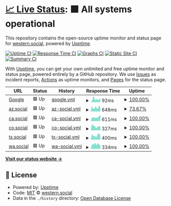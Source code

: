 # [📈 Live Status](https://western-social.github.io/monitoring): <!--live status--> **🟩 All systems operational**

This repository contains the open-source uptime monitor and status page for [western.social](https://western.social), powered by [Upptime](https://github.com/upptime/upptime).

[![Uptime CI](https://github.com/western-social/monitoring/workflows/Uptime%20CI/badge.svg)](https://github.com/western-social/monitoring/actions?query=workflow%3A%22Uptime+CI%22)
[![Response Time CI](https://github.com/western-social/monitoring/workflows/Response%20Time%20CI/badge.svg)](https://github.com/western-social/monitoring/actions?query=workflow%3A%22Response+Time+CI%22)
[![Graphs CI](https://github.com/western-social/monitoring/workflows/Graphs%20CI/badge.svg)](https://github.com/western-social/monitoring/actions?query=workflow%3A%22Graphs+CI%22)
[![Static Site CI](https://github.com/western-social/monitoring/workflows/Static%20Site%20CI/badge.svg)](https://github.com/western-social/monitoring/actions?query=workflow%3A%22Static+Site+CI%22)
[![Summary CI](https://github.com/western-social/monitoring/workflows/Summary%20CI/badge.svg)](https://github.com/western-social/monitoring/actions?query=workflow%3A%22Summary+CI%22)

With [Upptime](https://upptime.js.org), you can get your own unlimited and free uptime monitor and status page, powered entirely by a GitHub repository. We use [Issues](https://github.com/western-social/monitoring/issues) as incident reports, [Actions](https://github.com/western-social/monitoring/actions) as uptime monitors, and [Pages](https://western-social.github.io/monitoring) for the status page.

<!--start: status pages-->
<!-- This summary is generated by Upptime (https://github.com/upptime/upptime) -->
<!-- Do not edit this manually, your changes will be overwritten -->
<!-- prettier-ignore -->
| URL | Status | History | Response Time | Uptime |
| --- | ------ | ------- | ------------- | ------ |
| <img alt="" src="https://icons.duckduckgo.com/ip3/www.google.com.ico" height="13"> [Google](https://www.google.com) | 🟩 Up | [google.yml](https://github.com/western-social/monitoring/commits/HEAD/history/google.yml) | <details><summary><img alt="Response time graph" src="./graphs/google/response-time-week.png" height="20"> 92ms</summary><br><a href="https://western-social.github.io/monitoring/history/google"><img alt="Response time 104" src="https://img.shields.io/endpoint?url=https%3A%2F%2Fraw.githubusercontent.com%2Fwestern-social%2Fmonitoring%2FHEAD%2Fapi%2Fgoogle%2Fresponse-time.json"></a><br><a href="https://western-social.github.io/monitoring/history/google"><img alt="24-hour response time 91" src="https://img.shields.io/endpoint?url=https%3A%2F%2Fraw.githubusercontent.com%2Fwestern-social%2Fmonitoring%2FHEAD%2Fapi%2Fgoogle%2Fresponse-time-day.json"></a><br><a href="https://western-social.github.io/monitoring/history/google"><img alt="7-day response time 92" src="https://img.shields.io/endpoint?url=https%3A%2F%2Fraw.githubusercontent.com%2Fwestern-social%2Fmonitoring%2FHEAD%2Fapi%2Fgoogle%2Fresponse-time-week.json"></a><br><a href="https://western-social.github.io/monitoring/history/google"><img alt="30-day response time 104" src="https://img.shields.io/endpoint?url=https%3A%2F%2Fraw.githubusercontent.com%2Fwestern-social%2Fmonitoring%2FHEAD%2Fapi%2Fgoogle%2Fresponse-time-month.json"></a><br><a href="https://western-social.github.io/monitoring/history/google"><img alt="1-year response time 104" src="https://img.shields.io/endpoint?url=https%3A%2F%2Fraw.githubusercontent.com%2Fwestern-social%2Fmonitoring%2FHEAD%2Fapi%2Fgoogle%2Fresponse-time-year.json"></a></details> | <details><summary><a href="https://western-social.github.io/monitoring/history/google">100.00%</a></summary><a href="https://western-social.github.io/monitoring/history/google"><img alt="All-time uptime 99.53%" src="https://img.shields.io/endpoint?url=https%3A%2F%2Fraw.githubusercontent.com%2Fwestern-social%2Fmonitoring%2FHEAD%2Fapi%2Fgoogle%2Fuptime.json"></a><br><a href="https://western-social.github.io/monitoring/history/google"><img alt="24-hour uptime 100.00%" src="https://img.shields.io/endpoint?url=https%3A%2F%2Fraw.githubusercontent.com%2Fwestern-social%2Fmonitoring%2FHEAD%2Fapi%2Fgoogle%2Fuptime-day.json"></a><br><a href="https://western-social.github.io/monitoring/history/google"><img alt="7-day uptime 100.00%" src="https://img.shields.io/endpoint?url=https%3A%2F%2Fraw.githubusercontent.com%2Fwestern-social%2Fmonitoring%2FHEAD%2Fapi%2Fgoogle%2Fuptime-week.json"></a><br><a href="https://western-social.github.io/monitoring/history/google"><img alt="30-day uptime 86.62%" src="https://img.shields.io/endpoint?url=https%3A%2F%2Fraw.githubusercontent.com%2Fwestern-social%2Fmonitoring%2FHEAD%2Fapi%2Fgoogle%2Fuptime-month.json"></a><br><a href="https://western-social.github.io/monitoring/history/google"><img alt="1-year uptime 98.89%" src="https://img.shields.io/endpoint?url=https%3A%2F%2Fraw.githubusercontent.com%2Fwestern-social%2Fmonitoring%2FHEAD%2Fapi%2Fgoogle%2Fuptime-year.json"></a></details>
| <img alt="" src="https://icons.duckduckgo.com/ip3/az.social.ico" height="13"> [az.social](https://az.social) | 🟩 Up | [az-social.yml](https://github.com/western-social/monitoring/commits/HEAD/history/az-social.yml) | <details><summary><img alt="Response time graph" src="./graphs/az-social/response-time-week.png" height="20"> 648ms</summary><br><a href="https://western-social.github.io/monitoring/history/az-social"><img alt="Response time 662" src="https://img.shields.io/endpoint?url=https%3A%2F%2Fraw.githubusercontent.com%2Fwestern-social%2Fmonitoring%2FHEAD%2Fapi%2Faz-social%2Fresponse-time.json"></a><br><a href="https://western-social.github.io/monitoring/history/az-social"><img alt="24-hour response time 381" src="https://img.shields.io/endpoint?url=https%3A%2F%2Fraw.githubusercontent.com%2Fwestern-social%2Fmonitoring%2FHEAD%2Fapi%2Faz-social%2Fresponse-time-day.json"></a><br><a href="https://western-social.github.io/monitoring/history/az-social"><img alt="7-day response time 648" src="https://img.shields.io/endpoint?url=https%3A%2F%2Fraw.githubusercontent.com%2Fwestern-social%2Fmonitoring%2FHEAD%2Fapi%2Faz-social%2Fresponse-time-week.json"></a><br><a href="https://western-social.github.io/monitoring/history/az-social"><img alt="30-day response time 662" src="https://img.shields.io/endpoint?url=https%3A%2F%2Fraw.githubusercontent.com%2Fwestern-social%2Fmonitoring%2FHEAD%2Fapi%2Faz-social%2Fresponse-time-month.json"></a><br><a href="https://western-social.github.io/monitoring/history/az-social"><img alt="1-year response time 662" src="https://img.shields.io/endpoint?url=https%3A%2F%2Fraw.githubusercontent.com%2Fwestern-social%2Fmonitoring%2FHEAD%2Fapi%2Faz-social%2Fresponse-time-year.json"></a></details> | <details><summary><a href="https://western-social.github.io/monitoring/history/az-social">73.67%</a></summary><a href="https://western-social.github.io/monitoring/history/az-social"><img alt="All-time uptime 92.29%" src="https://img.shields.io/endpoint?url=https%3A%2F%2Fraw.githubusercontent.com%2Fwestern-social%2Fmonitoring%2FHEAD%2Fapi%2Faz-social%2Fuptime.json"></a><br><a href="https://western-social.github.io/monitoring/history/az-social"><img alt="24-hour uptime 100.00%" src="https://img.shields.io/endpoint?url=https%3A%2F%2Fraw.githubusercontent.com%2Fwestern-social%2Fmonitoring%2FHEAD%2Fapi%2Faz-social%2Fuptime-day.json"></a><br><a href="https://western-social.github.io/monitoring/history/az-social"><img alt="7-day uptime 73.67%" src="https://img.shields.io/endpoint?url=https%3A%2F%2Fraw.githubusercontent.com%2Fwestern-social%2Fmonitoring%2FHEAD%2Fapi%2Faz-social%2Fuptime-week.json"></a><br><a href="https://western-social.github.io/monitoring/history/az-social"><img alt="30-day uptime 92.29%" src="https://img.shields.io/endpoint?url=https%3A%2F%2Fraw.githubusercontent.com%2Fwestern-social%2Fmonitoring%2FHEAD%2Fapi%2Faz-social%2Fuptime-month.json"></a><br><a href="https://western-social.github.io/monitoring/history/az-social"><img alt="1-year uptime 92.29%" src="https://img.shields.io/endpoint?url=https%3A%2F%2Fraw.githubusercontent.com%2Fwestern-social%2Fmonitoring%2FHEAD%2Fapi%2Faz-social%2Fuptime-year.json"></a></details>
| <img alt="" src="https://icons.duckduckgo.com/ip3/ca.social.ico" height="13"> [ca.social](https://ca.social) | 🟩 Up | [ca-social.yml](https://github.com/western-social/monitoring/commits/HEAD/history/ca-social.yml) | <details><summary><img alt="Response time graph" src="./graphs/ca-social/response-time-week.png" height="20"> 611ms</summary><br><a href="https://western-social.github.io/monitoring/history/ca-social"><img alt="Response time 494" src="https://img.shields.io/endpoint?url=https%3A%2F%2Fraw.githubusercontent.com%2Fwestern-social%2Fmonitoring%2FHEAD%2Fapi%2Fca-social%2Fresponse-time.json"></a><br><a href="https://western-social.github.io/monitoring/history/ca-social"><img alt="24-hour response time 834" src="https://img.shields.io/endpoint?url=https%3A%2F%2Fraw.githubusercontent.com%2Fwestern-social%2Fmonitoring%2FHEAD%2Fapi%2Fca-social%2Fresponse-time-day.json"></a><br><a href="https://western-social.github.io/monitoring/history/ca-social"><img alt="7-day response time 611" src="https://img.shields.io/endpoint?url=https%3A%2F%2Fraw.githubusercontent.com%2Fwestern-social%2Fmonitoring%2FHEAD%2Fapi%2Fca-social%2Fresponse-time-week.json"></a><br><a href="https://western-social.github.io/monitoring/history/ca-social"><img alt="30-day response time 494" src="https://img.shields.io/endpoint?url=https%3A%2F%2Fraw.githubusercontent.com%2Fwestern-social%2Fmonitoring%2FHEAD%2Fapi%2Fca-social%2Fresponse-time-month.json"></a><br><a href="https://western-social.github.io/monitoring/history/ca-social"><img alt="1-year response time 494" src="https://img.shields.io/endpoint?url=https%3A%2F%2Fraw.githubusercontent.com%2Fwestern-social%2Fmonitoring%2FHEAD%2Fapi%2Fca-social%2Fresponse-time-year.json"></a></details> | <details><summary><a href="https://western-social.github.io/monitoring/history/ca-social">100.00%</a></summary><a href="https://western-social.github.io/monitoring/history/ca-social"><img alt="All-time uptime 80.48%" src="https://img.shields.io/endpoint?url=https%3A%2F%2Fraw.githubusercontent.com%2Fwestern-social%2Fmonitoring%2FHEAD%2Fapi%2Fca-social%2Fuptime.json"></a><br><a href="https://western-social.github.io/monitoring/history/ca-social"><img alt="24-hour uptime 100.00%" src="https://img.shields.io/endpoint?url=https%3A%2F%2Fraw.githubusercontent.com%2Fwestern-social%2Fmonitoring%2FHEAD%2Fapi%2Fca-social%2Fuptime-day.json"></a><br><a href="https://western-social.github.io/monitoring/history/ca-social"><img alt="7-day uptime 100.00%" src="https://img.shields.io/endpoint?url=https%3A%2F%2Fraw.githubusercontent.com%2Fwestern-social%2Fmonitoring%2FHEAD%2Fapi%2Fca-social%2Fuptime-week.json"></a><br><a href="https://western-social.github.io/monitoring/history/ca-social"><img alt="30-day uptime 80.48%" src="https://img.shields.io/endpoint?url=https%3A%2F%2Fraw.githubusercontent.com%2Fwestern-social%2Fmonitoring%2FHEAD%2Fapi%2Fca-social%2Fuptime-month.json"></a><br><a href="https://western-social.github.io/monitoring/history/ca-social"><img alt="1-year uptime 80.48%" src="https://img.shields.io/endpoint?url=https%3A%2F%2Fraw.githubusercontent.com%2Fwestern-social%2Fmonitoring%2FHEAD%2Fapi%2Fca-social%2Fuptime-year.json"></a></details>
| <img alt="" src="https://icons.duckduckgo.com/ip3/co.social.ico" height="13"> [co.social](https://co.social) | 🟩 Up | [co-social.yml](https://github.com/western-social/monitoring/commits/HEAD/history/co-social.yml) | <details><summary><img alt="Response time graph" src="./graphs/co-social/response-time-week.png" height="20"> 327ms</summary><br><a href="https://western-social.github.io/monitoring/history/co-social"><img alt="Response time 417" src="https://img.shields.io/endpoint?url=https%3A%2F%2Fraw.githubusercontent.com%2Fwestern-social%2Fmonitoring%2FHEAD%2Fapi%2Fco-social%2Fresponse-time.json"></a><br><a href="https://western-social.github.io/monitoring/history/co-social"><img alt="24-hour response time 182" src="https://img.shields.io/endpoint?url=https%3A%2F%2Fraw.githubusercontent.com%2Fwestern-social%2Fmonitoring%2FHEAD%2Fapi%2Fco-social%2Fresponse-time-day.json"></a><br><a href="https://western-social.github.io/monitoring/history/co-social"><img alt="7-day response time 327" src="https://img.shields.io/endpoint?url=https%3A%2F%2Fraw.githubusercontent.com%2Fwestern-social%2Fmonitoring%2FHEAD%2Fapi%2Fco-social%2Fresponse-time-week.json"></a><br><a href="https://western-social.github.io/monitoring/history/co-social"><img alt="30-day response time 417" src="https://img.shields.io/endpoint?url=https%3A%2F%2Fraw.githubusercontent.com%2Fwestern-social%2Fmonitoring%2FHEAD%2Fapi%2Fco-social%2Fresponse-time-month.json"></a><br><a href="https://western-social.github.io/monitoring/history/co-social"><img alt="1-year response time 417" src="https://img.shields.io/endpoint?url=https%3A%2F%2Fraw.githubusercontent.com%2Fwestern-social%2Fmonitoring%2FHEAD%2Fapi%2Fco-social%2Fresponse-time-year.json"></a></details> | <details><summary><a href="https://western-social.github.io/monitoring/history/co-social">100.00%</a></summary><a href="https://western-social.github.io/monitoring/history/co-social"><img alt="All-time uptime 100.00%" src="https://img.shields.io/endpoint?url=https%3A%2F%2Fraw.githubusercontent.com%2Fwestern-social%2Fmonitoring%2FHEAD%2Fapi%2Fco-social%2Fuptime.json"></a><br><a href="https://western-social.github.io/monitoring/history/co-social"><img alt="24-hour uptime 100.00%" src="https://img.shields.io/endpoint?url=https%3A%2F%2Fraw.githubusercontent.com%2Fwestern-social%2Fmonitoring%2FHEAD%2Fapi%2Fco-social%2Fuptime-day.json"></a><br><a href="https://western-social.github.io/monitoring/history/co-social"><img alt="7-day uptime 100.00%" src="https://img.shields.io/endpoint?url=https%3A%2F%2Fraw.githubusercontent.com%2Fwestern-social%2Fmonitoring%2FHEAD%2Fapi%2Fco-social%2Fuptime-week.json"></a><br><a href="https://western-social.github.io/monitoring/history/co-social"><img alt="30-day uptime 100.00%" src="https://img.shields.io/endpoint?url=https%3A%2F%2Fraw.githubusercontent.com%2Fwestern-social%2Fmonitoring%2FHEAD%2Fapi%2Fco-social%2Fuptime-month.json"></a><br><a href="https://western-social.github.io/monitoring/history/co-social"><img alt="1-year uptime 100.00%" src="https://img.shields.io/endpoint?url=https%3A%2F%2Fraw.githubusercontent.com%2Fwestern-social%2Fmonitoring%2FHEAD%2Fapi%2Fco-social%2Fuptime-year.json"></a></details>
| <img alt="" src="https://icons.duckduckgo.com/ip3/tx.social.ico" height="13"> [tx.social](https://tx.social) | 🟩 Up | [tx-social.yml](https://github.com/western-social/monitoring/commits/HEAD/history/tx-social.yml) | <details><summary><img alt="Response time graph" src="./graphs/tx-social/response-time-week.png" height="20"> 400ms</summary><br><a href="https://western-social.github.io/monitoring/history/tx-social"><img alt="Response time 466" src="https://img.shields.io/endpoint?url=https%3A%2F%2Fraw.githubusercontent.com%2Fwestern-social%2Fmonitoring%2FHEAD%2Fapi%2Ftx-social%2Fresponse-time.json"></a><br><a href="https://western-social.github.io/monitoring/history/tx-social"><img alt="24-hour response time 217" src="https://img.shields.io/endpoint?url=https%3A%2F%2Fraw.githubusercontent.com%2Fwestern-social%2Fmonitoring%2FHEAD%2Fapi%2Ftx-social%2Fresponse-time-day.json"></a><br><a href="https://western-social.github.io/monitoring/history/tx-social"><img alt="7-day response time 400" src="https://img.shields.io/endpoint?url=https%3A%2F%2Fraw.githubusercontent.com%2Fwestern-social%2Fmonitoring%2FHEAD%2Fapi%2Ftx-social%2Fresponse-time-week.json"></a><br><a href="https://western-social.github.io/monitoring/history/tx-social"><img alt="30-day response time 466" src="https://img.shields.io/endpoint?url=https%3A%2F%2Fraw.githubusercontent.com%2Fwestern-social%2Fmonitoring%2FHEAD%2Fapi%2Ftx-social%2Fresponse-time-month.json"></a><br><a href="https://western-social.github.io/monitoring/history/tx-social"><img alt="1-year response time 466" src="https://img.shields.io/endpoint?url=https%3A%2F%2Fraw.githubusercontent.com%2Fwestern-social%2Fmonitoring%2FHEAD%2Fapi%2Ftx-social%2Fresponse-time-year.json"></a></details> | <details><summary><a href="https://western-social.github.io/monitoring/history/tx-social">100.00%</a></summary><a href="https://western-social.github.io/monitoring/history/tx-social"><img alt="All-time uptime 80.48%" src="https://img.shields.io/endpoint?url=https%3A%2F%2Fraw.githubusercontent.com%2Fwestern-social%2Fmonitoring%2FHEAD%2Fapi%2Ftx-social%2Fuptime.json"></a><br><a href="https://western-social.github.io/monitoring/history/tx-social"><img alt="24-hour uptime 100.00%" src="https://img.shields.io/endpoint?url=https%3A%2F%2Fraw.githubusercontent.com%2Fwestern-social%2Fmonitoring%2FHEAD%2Fapi%2Ftx-social%2Fuptime-day.json"></a><br><a href="https://western-social.github.io/monitoring/history/tx-social"><img alt="7-day uptime 100.00%" src="https://img.shields.io/endpoint?url=https%3A%2F%2Fraw.githubusercontent.com%2Fwestern-social%2Fmonitoring%2FHEAD%2Fapi%2Ftx-social%2Fuptime-week.json"></a><br><a href="https://western-social.github.io/monitoring/history/tx-social"><img alt="30-day uptime 80.48%" src="https://img.shields.io/endpoint?url=https%3A%2F%2Fraw.githubusercontent.com%2Fwestern-social%2Fmonitoring%2FHEAD%2Fapi%2Ftx-social%2Fuptime-month.json"></a><br><a href="https://western-social.github.io/monitoring/history/tx-social"><img alt="1-year uptime 80.48%" src="https://img.shields.io/endpoint?url=https%3A%2F%2Fraw.githubusercontent.com%2Fwestern-social%2Fmonitoring%2FHEAD%2Fapi%2Ftx-social%2Fuptime-year.json"></a></details>
| <img alt="" src="https://icons.duckduckgo.com/ip3/wa.social.ico" height="13"> [wa.social](https://wa.social) | 🟩 Up | [wa-social.yml](https://github.com/western-social/monitoring/commits/HEAD/history/wa-social.yml) | <details><summary><img alt="Response time graph" src="./graphs/wa-social/response-time-week.png" height="20"> 334ms</summary><br><a href="https://western-social.github.io/monitoring/history/wa-social"><img alt="Response time 405" src="https://img.shields.io/endpoint?url=https%3A%2F%2Fraw.githubusercontent.com%2Fwestern-social%2Fmonitoring%2FHEAD%2Fapi%2Fwa-social%2Fresponse-time.json"></a><br><a href="https://western-social.github.io/monitoring/history/wa-social"><img alt="24-hour response time 194" src="https://img.shields.io/endpoint?url=https%3A%2F%2Fraw.githubusercontent.com%2Fwestern-social%2Fmonitoring%2FHEAD%2Fapi%2Fwa-social%2Fresponse-time-day.json"></a><br><a href="https://western-social.github.io/monitoring/history/wa-social"><img alt="7-day response time 334" src="https://img.shields.io/endpoint?url=https%3A%2F%2Fraw.githubusercontent.com%2Fwestern-social%2Fmonitoring%2FHEAD%2Fapi%2Fwa-social%2Fresponse-time-week.json"></a><br><a href="https://western-social.github.io/monitoring/history/wa-social"><img alt="30-day response time 405" src="https://img.shields.io/endpoint?url=https%3A%2F%2Fraw.githubusercontent.com%2Fwestern-social%2Fmonitoring%2FHEAD%2Fapi%2Fwa-social%2Fresponse-time-month.json"></a><br><a href="https://western-social.github.io/monitoring/history/wa-social"><img alt="1-year response time 405" src="https://img.shields.io/endpoint?url=https%3A%2F%2Fraw.githubusercontent.com%2Fwestern-social%2Fmonitoring%2FHEAD%2Fapi%2Fwa-social%2Fresponse-time-year.json"></a></details> | <details><summary><a href="https://western-social.github.io/monitoring/history/wa-social">100.00%</a></summary><a href="https://western-social.github.io/monitoring/history/wa-social"><img alt="All-time uptime 100.00%" src="https://img.shields.io/endpoint?url=https%3A%2F%2Fraw.githubusercontent.com%2Fwestern-social%2Fmonitoring%2FHEAD%2Fapi%2Fwa-social%2Fuptime.json"></a><br><a href="https://western-social.github.io/monitoring/history/wa-social"><img alt="24-hour uptime 100.00%" src="https://img.shields.io/endpoint?url=https%3A%2F%2Fraw.githubusercontent.com%2Fwestern-social%2Fmonitoring%2FHEAD%2Fapi%2Fwa-social%2Fuptime-day.json"></a><br><a href="https://western-social.github.io/monitoring/history/wa-social"><img alt="7-day uptime 100.00%" src="https://img.shields.io/endpoint?url=https%3A%2F%2Fraw.githubusercontent.com%2Fwestern-social%2Fmonitoring%2FHEAD%2Fapi%2Fwa-social%2Fuptime-week.json"></a><br><a href="https://western-social.github.io/monitoring/history/wa-social"><img alt="30-day uptime 100.00%" src="https://img.shields.io/endpoint?url=https%3A%2F%2Fraw.githubusercontent.com%2Fwestern-social%2Fmonitoring%2FHEAD%2Fapi%2Fwa-social%2Fuptime-month.json"></a><br><a href="https://western-social.github.io/monitoring/history/wa-social"><img alt="1-year uptime 100.00%" src="https://img.shields.io/endpoint?url=https%3A%2F%2Fraw.githubusercontent.com%2Fwestern-social%2Fmonitoring%2FHEAD%2Fapi%2Fwa-social%2Fuptime-year.json"></a></details>

<!--end: status pages-->

[**Visit our status website →**](https://western-social.github.io/monitoring)

## 📄 License

- Powered by: [Upptime](https://github.com/upptime/upptime)
- Code: [MIT](./LICENSE) © [western.social](https://western.social)
- Data in the `./history` directory: [Open Database License](https://opendatacommons.org/licenses/odbl/1-0/)

